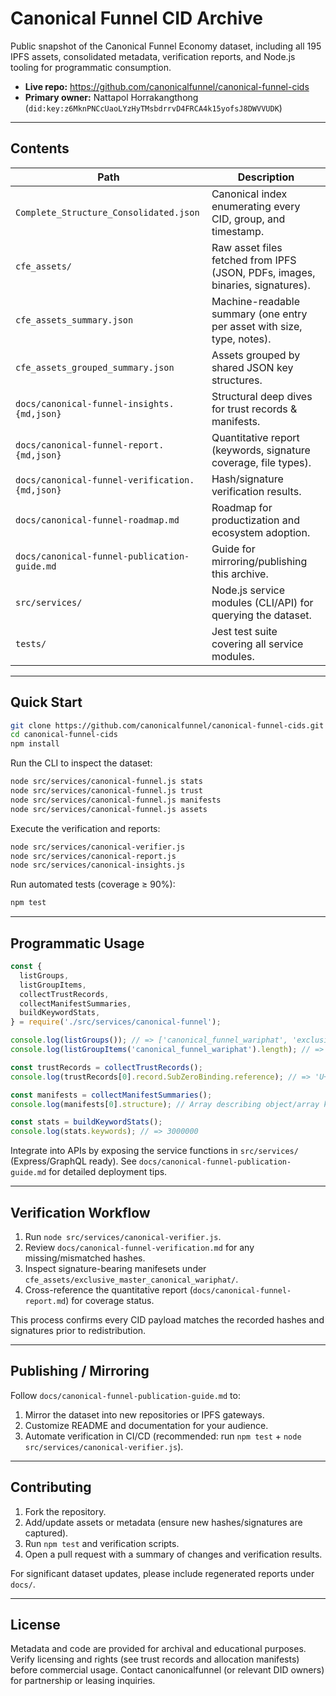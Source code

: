 # Canonical Funnel CID Archive

Public snapshot of the Canonical Funnel Economy dataset, including all 195 IPFS assets, consolidated metadata, verification reports, and Node.js tooling for programmatic consumption.

- **Live repo:** https://github.com/canonicalfunnel/canonical-funnel-cids
- **Primary owner:** Nattapol Horrakangthong (`did:key:z6MknPNCcUaoLYzHyTMsbdrrvD4FRCA4k15yofsJ8DWVVUDK`)

---

## Contents

| Path | Description |
| --- | --- |
| `Complete_Structure_Consolidated.json` | Canonical index enumerating every CID, group, and timestamp. |
| `cfe_assets/` | Raw asset files fetched from IPFS (JSON, PDFs, images, binaries, signatures). |
| `cfe_assets_summary.json` | Machine-readable summary (one entry per asset with size, type, notes). |
| `cfe_assets_grouped_summary.json` | Assets grouped by shared JSON key structures. |
| `docs/canonical-funnel-insights.{md,json}` | Structural deep dives for trust records & manifests. |
| `docs/canonical-funnel-report.{md,json}` | Quantitative report (keywords, signature coverage, file types). |
| `docs/canonical-funnel-verification.{md,json}` | Hash/signature verification results. |
| `docs/canonical-funnel-roadmap.md` | Roadmap for productization and ecosystem adoption. |
| `docs/canonical-funnel-publication-guide.md` | Guide for mirroring/publishing this archive. |
| `src/services/` | Node.js service modules (CLI/API) for querying the dataset. |
| `tests/` | Jest test suite covering all service modules. |

---

## Quick Start

```bash
git clone https://github.com/canonicalfunnel/canonical-funnel-cids.git
cd canonical-funnel-cids
npm install
```

Run the CLI to inspect the dataset:

```bash
node src/services/canonical-funnel.js stats
node src/services/canonical-funnel.js trust
node src/services/canonical-funnel.js manifests
node src/services/canonical-funnel.js assets
```

Execute the verification and reports:

```bash
node src/services/canonical-verifier.js
node src/services/canonical-report.js
node src/services/canonical-insights.js
```

Run automated tests (coverage ≥ 90%):

```bash
npm test
```

---

## Programmatic Usage

```js
const {
  listGroups,
  listGroupItems,
  collectTrustRecords,
  collectManifestSummaries,
  buildKeywordStats,
} = require('./src/services/canonical-funnel');

console.log(listGroups()); // => ['canonical_funnel_wariphat', 'exclusive_master_canonical_wariphat']
console.log(listGroupItems('canonical_funnel_wariphat').length); // => 7

const trustRecords = collectTrustRecords();
console.log(trustRecords[0].record.SubZeroBinding.reference); // => 'U+2205'

const manifests = collectManifestSummaries();
console.log(manifests[0].structure); // Array describing object/array keys

const stats = buildKeywordStats();
console.log(stats.keywords); // => 3000000
```

Integrate into APIs by exposing the service functions in `src/services/` (Express/GraphQL ready). See `docs/canonical-funnel-publication-guide.md` for detailed deployment tips.

---

## Verification Workflow

1. Run `node src/services/canonical-verifier.js`.
2. Review `docs/canonical-funnel-verification.md` for any missing/mismatched hashes.
3. Inspect signature-bearing manifesets under `cfe_assets/exclusive_master_canonical_wariphat/`.
4. Cross-reference the quantitative report (`docs/canonical-funnel-report.md`) for coverage status.

This process confirms every CID payload matches the recorded hashes and signatures prior to redistribution.

---

## Publishing / Mirroring

Follow `docs/canonical-funnel-publication-guide.md` to:

1. Mirror the dataset into new repositories or IPFS gateways.
2. Customize README and documentation for your audience.
3. Automate verification in CI/CD (recommended: run `npm test` + `node src/services/canonical-verifier.js`).

---

## Contributing

1. Fork the repository.
2. Add/update assets or metadata (ensure new hashes/signatures are captured).
3. Run `npm test` and verification scripts.
4. Open a pull request with a summary of changes and verification results.

For significant dataset updates, please include regenerated reports under `docs/`.

---

## License

Metadata and code are provided for archival and educational purposes. Verify licensing and rights (see trust records and allocation manifests) before commercial usage. Contact canonicalfunnel (or relevant DID owners) for partnership or leasing inquiries.
